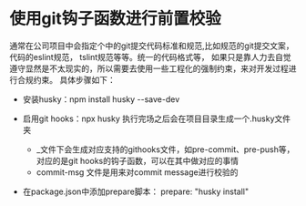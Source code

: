 # 使用git钩子函数进行前置校验
通常在公司项目中会指定个中的git提交代码标准和规范,比如规范的git提交文案，代码的eslint规范，
tslint规范等等。统一的代码格式等，
如果只是靠人力去自觉遵守显然是不太现实的，所以需要去使用一些工程化的强制约束，来对开发过程进行合规约束。
具体步骤如下：

- 安装husky：npm install husky --save-dev

- 启用git hooks：npx husky 执行完场之后会在项目目录生成一个.husky文件夹
  * _文件下会生成对应支持的githooks文件，如pre-commit、pre-push等，对应的是git hooks的钩子函数，可以在其中做对应的事情
  * commit-msg 文件是用来对commit message进行校验的

- 在package.json中添加prepare脚本： prepare: "husky install"
